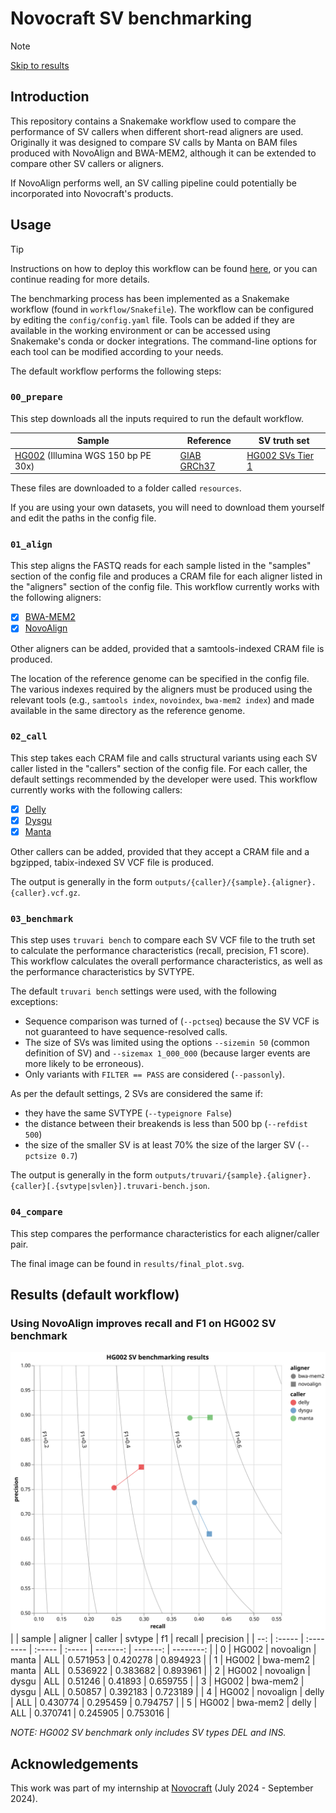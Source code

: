 # Novocraft SV benchmarking

> [!NOTE]
> [Skip to results](#results-default-workflow)

## Introduction

This repository contains a Snakemake workflow used to compare the performance of SV callers when different short-read aligners are used. Originally it was designed to compare SV calls by Manta on BAM files produced with NovoAlign and BWA-MEM2, although it can be extended to compare other SV callers or aligners.

If NovoAlign performs well, an SV calling pipeline could potentially be incorporated into Novocraft's products.

## Usage

> [!TIP]
> Instructions on how to deploy this workflow can be found [here](https://snakemake.github.io/snakemake-workflow-catalog?repo=jsquaredosquared/novocraft-sv-benchmarking), or you can continue reading for more details.

The benchmarking process has been implemented as a Snakemake workflow (found in `workflow/Snakefile`). The workflow can be configured by editing the `config/config.yaml` file. Tools can be added if they are available in the working environment or can be accessed using Snakemake's conda or docker integrations. The command-line options for each tool can be modified according to your needs.

The default workflow performs the following steps:

### `00_prepare`

This step downloads all the inputs required to run the default workflow.

| Sample                                                                                            | Reference                                                                                          | SV truth set                                                                                                                        |
| ------------------------------------------------------------------------------------------------- | -------------------------------------------------------------------------------------------------- | ----------------------------------------------------------------------------------------------------------------------------------- |
| [HG002](https://github.com/human-pangenomics/HG002_Data_Freeze_v1.0) (Illumina WGS 150 bp PE 30x) | [GIAB GRCh37](https://ftp-trace.ncbi.nlm.nih.gov/ReferenceSamples/giab/release/references/GRCh37/) | [HG002 SVs Tier 1](https://ftp-trace.ncbi.nlm.nih.gov/ReferenceSamples/giab/release/AshkenazimTrio/HG002_NA24385_son/NIST_SV_v0.6/) |

These files are downloaded to a folder called `resources`.

If you are using your own datasets, you will need to download them yourself and edit the paths in the config file.

### `01_align`

This step aligns the FASTQ reads for each sample listed in the "samples" section of the config file and produces a CRAM file for each aligner listed in the "aligners" section of the config file. This workflow currently works with the following aligners:

- [x] [BWA-MEM2](https://github.com/bwa-mem2/bwa-mem2)
- [x] [NovoAlign](https://www.novocraft.com/products/novoalign/)

Other aligners can be added, provided that a samtools-indexed CRAM file is produced.

The location of the reference genome can be specified in the config file. The various indexes required by the aligners must be produced using the relevant tools (e.g., `samtools index`, `novoindex`, `bwa-mem2 index`) and made available in the same directory as the reference genome.

### `02_call`

This step takes each CRAM file and calls structural variants using each SV caller listed in the "callers" section of the config file. For each caller, the default settings recommended by the developer were used. This workflow currently works with the following callers:

- [x] [Delly](https://github.com/dellytools/delly)
- [x] [Dysgu](https://github.com/kcleal/dysgu)
- [x] [Manta](https://github.com/Illumina/manta)

Other callers can be added, provided that they accept a CRAM file and a bgzipped, tabix-indexed SV VCF file is produced.

The output is generally in the form `outputs/{caller}/{sample}.{aligner}.{caller}.vcf.gz`.

### `03_benchmark`

This step uses `truvari bench` to compare each SV VCF file to the truth set to calculate the performance characteristics (recall, precision, F1 score). This workflow calculates the overall performance characteristics, as well as the performance characteristics by SVTYPE.

The default `truvari bench` settings were used, with the following exceptions:

- Sequence comparison was turned of (`--pctseq`) because the SV VCF is not guaranteed to have sequence-resolved calls.
- The size of SVs was limited using the options `--sizemin 50` (common definition of SV) and `--sizemax 1_000_000` (because larger events are more likely to be erroneous).
- Only variants with `FILTER == PASS` are considered (`--passonly`).

As per the default settings, 2 SVs are considered the same if:

- they have the same SVTYPE (`--typeignore False`)
- the distance between their breakends is less than 500 bp (`--refdist 500`)
- the size of the smaller SV is at least 70% the size of the larger SV (`--pctsize 0.7`)

The output is generally in the form `outputs/truvari/{sample}.{aligner}.{caller}[.{svtype|svlen}].truvari-bench.json`.

### `04_compare`

This step compares the performance characteristics for each aligner/caller pair.

The final image can be found in `results/final_plot.svg`.

## Results (default workflow)

### Using NovoAlign improves recall and F1 on HG002 SV benchmark

![Results plot](results/final_plot.svg)
|     | sample | aligner   | caller | svtype |       f1 |   recall | precision |
| --: | :----- | :-------- | :----- | :----- | -------: | -------: | --------: |
|   0 | HG002  | novoalign | manta  | ALL    | 0.571953 | 0.420278 |  0.894923 |
|   1 | HG002  | bwa-mem2  | manta  | ALL    | 0.536922 | 0.383682 |  0.893961 |
|   2 | HG002  | novoalign | dysgu  | ALL    |  0.51246 |  0.41893 |  0.659755 |
|   3 | HG002  | bwa-mem2  | dysgu  | ALL    |  0.50857 | 0.392183 |  0.723189 |
|   4 | HG002  | novoalign | delly  | ALL    | 0.430774 | 0.295459 |  0.794757 |
|   5 | HG002  | bwa-mem2  | delly  | ALL    | 0.370741 | 0.245905 |  0.753016 |

_NOTE: HG002 SV benchmark only includes SV types DEL and INS._

## Acknowledgements

This work was part of my internship at [Novocraft](www.novocraft.com) (July 2024 - September 2024).

